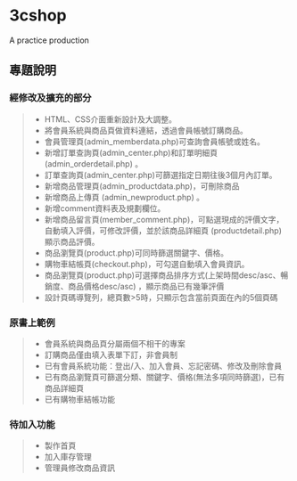 # 3cshop
A practice production

## 專題說明
### 經修改及擴充的部分
> *	HTML、CSS介面重新設計及大調整。
> *	將會員系統與商品頁做資料連結，透過會員帳號訂購商品。
> *	會員管理頁(admin_memberdata.php)可查詢會員帳號或姓名。
> *	新增訂單查詢頁(admin_center.php)和訂單明細頁(admin_orderdetail.php) 。 
> *	訂單查詢頁(admin_center.php)可篩選指定日期往後3個月內訂單。
> *	新增商品管理頁(admin_productdata.php)，可刪除商品
> *	新增商品上傳頁 (admin_newproduct.php) 。
> *	新增comment資料表及規劃欄位。
> *	新增商品留言頁(member_comment.php)，可點選現成的評價文字，
	自動填入評價，可修改評價，並於該商品詳細頁 (productdetail.php) 顯示商品評價。
> *	商品瀏覽頁(product.php)可同時篩選關鍵字、價格。
> *	購物車結帳頁(checkout.php)，可勾選自動填入會員資訊。
> *	商品瀏覽頁(product.php)可選擇商品排序方式(上架時間desc/asc、暢銷度、商品價格desc/asc)
	，顯示商品已有幾筆評價
> *	設計頁碼導覽列，總頁數>5時，只顯示包含當前頁面在內的5個頁碼 

### 原書上範例
> *	會員系統與商品頁分屬兩個不相干的專案
> *	訂購商品僅由填入表單下訂，非會員制
> *	已有會員系統功能：登出/入、加入會員、忘記密碼、修改及刪除會員
> *	已有商品瀏覽頁可篩選分類、關鍵字、價格(無法多項同時篩選)，已有商品詳細頁
> *	已有購物車結帳功能

### 待加入功能
> *	製作首頁
> *	加入庫存管理
> *	管理員修改商品資訊
 



